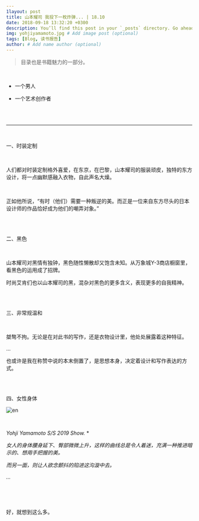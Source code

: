 ```yaml
---
1layout: post
title: 山本耀司 我投下一枚炸弹... | 18.10
date: 2018-09-18 13:32:20 +0300
description: You’ll find this post in your `_posts` directory. Go ahead and edit it and re-build the site to see your changes. # Add post description (optional)
img: yohjiyamamoto.jpg # Add image post (optional)
tags: [Blog, 读书报告]
author: # Add name author (optional)
---
```




> 目录也是书籍魅力的一部分。

<br/>



* 一个男人

* 一个艺术创作者

<br/>

<br/>

------

<br/>

一、时装定制

<br/>

人们都对时装定制格外喜爱，在东京，在巴黎，山本耀司的服装顽皮，独特的东方设计，将一点幽默感融入衣物，自此声名大燥。

<br/>

正如他所说，“有时（他们）需要一种叛逆的美。而正是一位来自东方尽头的日本设计师的作品恰好成为他们的嘲弄对象。”

<br/>

<br/>

二、黑色

<br/>

山本耀司对黑情有独钟，黑色随性懒散却又饱含未知。从万象城Y-3商店橱窗里，看黑色的运用成了招牌。

时尚艾肯们也以山本耀司的黑，混杂对黑色的更多含义，表现更多的自我精神。

<br/>

<br/>

三、非常规温和

<br/>

桀骜不拘。无论是在对此书的写作，还是衣物设计里，他处处展露着这种特征。

...

也或许是我在称赞中说的本末倒置了，是思想本身，决定着设计和写作表达的方式。

<br/>

<br/>

四、女性身体



![en](https://wx1.sinaimg.cn/mw690/006UfI1Vgy1fvsm4yepfdj31hc0nfwgz.jpg)

 <br/>

*Yohji Yamamoto S/S  2019 Show.*   *  

*女人的身体腰身延下、臀部微微上升，这样的曲线总是令人着迷，充满一种推进暗示的、想用手把握的美。*

*而另一面，则让人欲念颤抖的陷进这沟漩中去。*

*...*

**<br/>**

<br/>

好，就想到这么多。

<br/>





